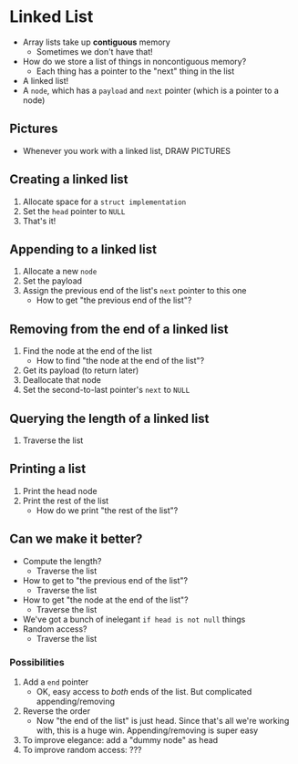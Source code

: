 # Linked List
* Array lists take up **contiguous** memory
    * Sometimes we don't have that!
* How do we store a list of things in noncontiguous memory?
    * Each thing has a pointer to the "next" thing in the list
* A linked list!
* A `node`, which has a `payload` and `next` pointer (which is a pointer to a node)

## Pictures
* Whenever you work with a linked list, DRAW PICTURES

## Creating a linked list
1. Allocate space for a `struct implementation`
1. Set the `head` pointer to `NULL`
1. That's it!

## Appending to a linked list
1. Allocate a new `node`
1. Set the payload
1. Assign the previous end of the list's `next` pointer to this one
    * How to get "the previous end of the list"?

## Removing from the end of a linked list
1. Find the node at the end of the list
    * How to find "the node at the end of the list"?
1. Get its payload (to return later)
1. Deallocate that node
1. Set the second-to-last pointer's `next` to `NULL`

## Querying the length of a linked list
1. Traverse the list

## Printing a list
1. Print the head node
1. Print the rest of the list
    * How do we print "the rest of the list"?

## Can we make it better?
* Compute the length?
    * Traverse the list
* How to get to "the previous end of the list"?
    * Traverse the list
* How to get "the node at the end of the list"?
    * Traverse the list
* We've got a bunch of inelegant `if head is not null` things
* Random access?
    * Traverse the list

### Possibilities
1. Add a `end` pointer
    * OK, easy access to *both* ends of the list. But complicated appending/removing
1. Reverse the order
    * Now "the end of the list" is just head. Since that's all we're working with, this is a huge win. Appending/removing is super easy
1. To improve elegance: add a "dummy node" as head
1. To improve random access: ???
